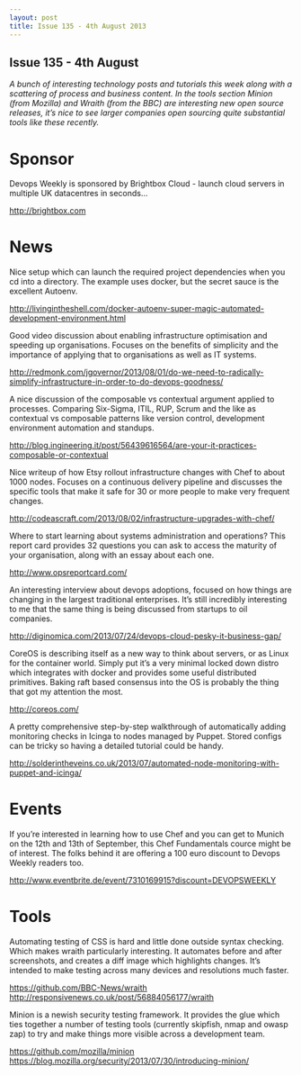 ```yaml
---
layout: post
title: Issue 135 - 4th August 2013
---
```


## Issue 135 - 4th August

_A bunch of interesting technology posts and tutorials this week along with a scattering of process and business content. In the tools section Minion (from Mozilla) and Wraith (from the BBC) are interesting new open source releases, it’s nice to see larger companies open sourcing quite substantial tools like these recently._


Sponsor
======

Devops Weekly is sponsored by Brightbox Cloud - launch cloud servers in multiple UK datacentres in seconds...

http://brightbox.com


News
====

Nice setup which can launch the required project dependencies when you cd into a directory. The example uses docker, but the secret sauce is the excellent Autoenv.

http://livingintheshell.com/docker-autoenv-super-magic-automated-development-environment.html


Good video discussion about enabling infrastructure optimisation and speeding up organisations. Focuses on the benefits of simplicity and the importance of applying that to organisations as well as IT systems.

http://redmonk.com/jgovernor/2013/08/01/do-we-need-to-radically-simplify-infrastructure-in-order-to-do-devops-goodness/


A nice discussion of the composable vs contextual argument applied to processes. Comparing Six-Sigma, ITIL, RUP, Scrum and the like as contextual vs composable patterns like version control, development environment automation and standups.

http://blog.ingineering.it/post/56439616564/are-your-it-practices-composable-or-contextual


Nice writeup of how Etsy rollout infrastructure changes with Chef to about 1000 nodes. Focuses on a continuous delivery pipeline and discusses the specific tools that make it safe for 30 or more people to make very frequent changes.

http://codeascraft.com/2013/08/02/infrastructure-upgrades-with-chef/


Where to start learning about systems administration and operations? This report card provides 32 questions you can ask to access the maturity of your organisation, along with an essay about each one.

http://www.opsreportcard.com/


An interesting interview about devops adoptions, focused on how things are changing in the largest traditional enterprises. It’s still incredibly interesting to me that the same thing is being discussed from startups to oil companies.

http://diginomica.com/2013/07/24/devops-cloud-pesky-it-business-gap/


CoreOS is describing itself as a new way to think about servers, or as Linux for the container world. Simply put it’s a very minimal locked down distro which integrates with docker and provides some useful distributed primitives. Baking raft based consensus into the OS is probably the thing that got my attention the most.

http://coreos.com/


A pretty comprehensive step-by-step walkthrough of automatically adding monitoring checks in Icinga to nodes managed by Puppet. Stored configs can be tricky so having a detailed tutorial could be handy.

http://solderintheveins.co.uk/2013/07/automated-node-monitoring-with-puppet-and-icinga/


Events
======

If you’re interested in learning how to use Chef and you can get to Munich on the 12th and 13th of September, this Chef Fundamentals cource might be of interest. The folks behind it are offering a 100 euro discount to Devops Weekly readers too.

http://www.eventbrite.de/event/7310169915?discount=DEVOPSWEEKLY


Tools
====

Automating testing of CSS is hard and little done outside syntax checking. Which makes wraith particularly interesting. It automates before and after screenshots, and creates a diff image which highlights changes. It’s intended to make testing across many devices and resolutions much faster.

https://github.com/BBC-News/wraith
http://responsivenews.co.uk/post/56884056177/wraith


Minion is a newish security testing framework. It provides the glue which ties together a number of testing tools (currently skipfish, nmap and owasp zap) to try and make things more visible across a development team.

https://github.com/mozilla/minion
https://blog.mozilla.org/security/2013/07/30/introducing-minion/ 
